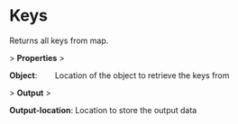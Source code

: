 # Keys

Returns all keys from map.

&gt; **Properties**
&gt; 

**Object**:        Location of the object to retrieve the keys from

&gt; **Output**
&gt; 

**Output-location**: Location to store the output data